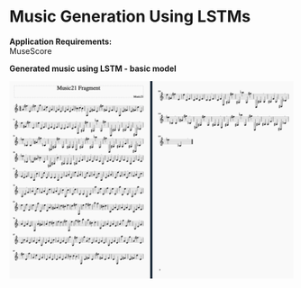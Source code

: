 # Music Generation Using LSTMs

<b> Application Requirements: </b> <br>
MuseScore

<b> Generated music using LSTM - basic model </b>

![Generated Music](https://github.com/pia-nyk/Music-Generation-Using-LSTMs/blob/master/Screen%20Shot%202020-01-08%20at%2011.47.11%20PM.png)

